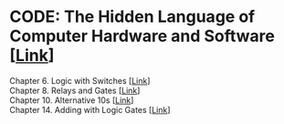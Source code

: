 # CODE: The Hidden Language of Computer Hardware and Software [[Link](https://codehiddenlanguage.com/)]

Chapter 6. Logic with Switches [[Link](https://codehiddenlanguage.com/Chapter06/)]<br>
Chapter 8. Relays and Gates [[Link](https://codehiddenlanguage.com/Chapter08/)]<br>
Chapter 10. Alternative 10s [[Link](https://codehiddenlanguage.com/Chapter10/)]<br>
Chapter 14. Adding with Logic Gates [[Link](https://codehiddenlanguage.com/Chapter14/)]